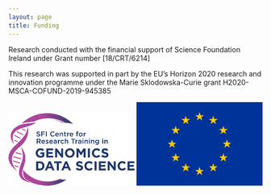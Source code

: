 ```yaml
---
layout: page
title: Funding
---
```


Research conducted with the financial support of Science Foundation Ireland under Grant number [18/CRT/6214]

This research was supported in part by the EU’s Horizon 2020 research and innovation programme under the Marie Sklodowska-Curie grant H2020-MSCA-COFUND-2019-945385
<div>
<p><img src="https://github.com/cosmintudose/cosmintudose.github.io/blob/master/logos/crt.png" alt="CRT" width="250"/> <img src="https://github.com/cosmintudose/cosmintudose.github.io/blob/master/logos/eu.png" alt="EU" width="250"/></p>
</div>
